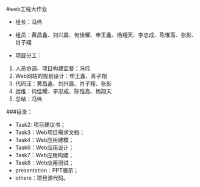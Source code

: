 #web工程大作业

- 组长：冯伟

- 组员：黄昌鑫、刘兴晨、何佳耀、申王鑫、杨翔天、李忠成、陈惟高、张影、肖子翔

- 项目分工：
1. 人员协调、项目构建监督：冯伟
2. Web网站的规划设计：申王鑫、肖子翔
3. 代码汪：黄昌鑫、刘兴晨、肖子翔、张影
4. 运维：何佳耀、李忠成、陈惟高、杨翔天
5. 总结：冯伟

###目录：
- Task2: 项目建议书；
- Task3：Web项目需求文档；
- Task4：Web应用建模；
- Task6：Web应用设计；
- Task7：Web应用构建；
- Task8：Web应用测试；
- presentation：PPT展示；
- others：项目源代码。
